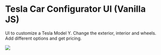 # Tesla Car Configurator UI (Vanilla JS)

UI to customize a Tesla Model Y. Change the exterior, interior and wheels. Add different options and get pricing.

<img src="./images/screen.jpg" />

